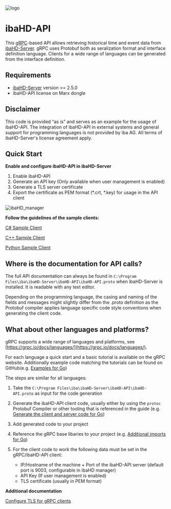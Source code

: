 ![logo](assets/logo.png)





# ibaHD-API

This [gRPC](https://grpc.io)-based API allows retrieving historical time and event data from [ibaHD-Server](https://www.iba-ag.com/en/ibahd-server). gRPC uses Protobuf both as seralization format and interface definition language. Clients for a wide range of languages can be generated from the interface definition.

## Requirements

- [ibaHD-Server](https://www.iba-ag.com/en/ibahd-server) version >= 2.5.0
- ibaHD-API license on Marx dongle

## Disclaimer

This code is provided “as is” and serves as an example for the usage of ibaHD-API. The integration of ibaHD-API in external systems and general support for programming languages is not provided by iba AG. All terms of ibaHD-Server's license agreement apply.

## Quick Start

**Enable and configure ibaHD-API in ibaHD-Server**

1. Enable ibaHD-API
2. Generate an API key (Only available when user management is enabled)
3. Generate a TLS server certificate
4. Export the certificate as PEM format (*.crt, *.key) for usage in the API client

![ibaHD_manager](assets/ibaHD_manager.png)



**Follow the guidelines of the sample clients:**

[C# Sample Client](csharp/README.md)

[C++ Sample Client](cpp/README.md)

[Python Sample Client](python/README.md)

## Where is the documentation for API calls?

The full API documentation can always be found in `C:\Program Files\iba\ibaHD-Server\ibaHD-API\ibaHD-API.proto` when ibaHD-Server is installed. It is readable with any text editor.

Depending on the programming language, the casing and naming of the fields and messages might slightly differ from the .proto definition as the Protobuf compiler applies language specific code style conventions when generating the client code.

## What about other languages and platforms?

gRPC supports a wide range of languages and platforms, see  [https://grpc.io/docs/languages/](https://grpc.io/docs/languages/).

For each language a quick start and a basic tutorial is available on the gRPC website. Additionally example code matching the tutorials can be found on GitHub(e.g. [Examples for Go](https://github.com/grpc/grpc-go))

The steps are similar for all languages:

1. Take the `C:\Program Files\iba\ibaHD-Server\ibaHD-API\ibaHD-API.proto` as input for the code generation
2. Generate the ibaHD-API client code, usually either by using the `protoc` Protobuf Compiler or other tooling that is referenced in the guide (e.g. [Generate the client and server code for Go](https://grpc.io/docs/languages/go/basics/#generating-client-and-server-code))

3. Add generated code to your project
4. Reference the gRPC base libaries to your project (e.g. [Additional imports for Go](https://github.com/grpc/grpc-go/blob/4e8458e5c63864a0216745133b894869c37d9883/examples/route_guide/client/client.go#L32))

5. For the client code to work the following data must be set in the gRPC/ibaHD-API client:
   - IP/Hostname of the machine + Port of the ibaHD-API server (default port is 9003, configurable in ibaHD manager)
   - API Key (If user management is enabled)
   - TLS certificate (usually in PEM format)

**Additional documentation**

[Configure TLS for gRPC clients](https://grpc.io/docs/guides/auth/#examples)
